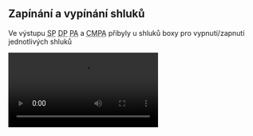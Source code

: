 ﻿---
categories: [fenix]
layout: fenix
---

## Zapínání a vypínání shluků
Ve výstupu <abbr title="Reachové křivky">SP</abbr> <abbr title="Detailní plán">DP</abbr> <abbr title="Postanalýza">PA</abbr> a <abbr title="Crossmediální postanalýza">CMPA</abbr>   přibyly u shluků boxy pro vypnutí/zapnutí jednotlivých shluků 

<video src="{{site.url}}/data/zapnutishluku.mp4" type="video/mp4" controls>Zapínání a vypínání shluků</video>



 
